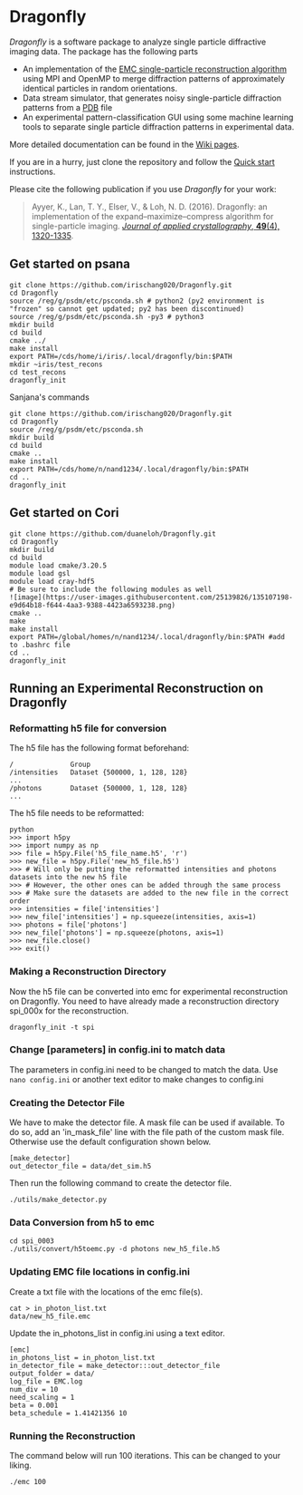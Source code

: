 # Dragonfly

*Dragonfly* is a software package to analyze single particle diffractive imaging data. The package has the following parts

* An implementation of the [EMC single-particle reconstruction algorithm](http://journals.aps.org/pre/abstract/10.1103/PhysRevE.80.026705) using MPI and OpenMP to merge diffraction patterns of approximately identical particles in random orientations.
* Data stream simulator, that generates noisy single-particle diffraction patterns from a [PDB](http://www.rcsb.org/pdb/home/home.do) file
* An experimental pattern-classification GUI using some machine learning tools to separate single particle diffraction patterns in experimental data.

More detailed documentation can be found in the [Wiki pages](https://github.com/duaneloh/Dragonfly/wiki).

If you are in a hurry, just clone the repository and follow the [Quick start](https://github.com/duaneloh/Dragonfly/wiki/Quick-start-with-simulations) instructions.

Please cite the following publication if you use *Dragonfly* for your work:
> Ayyer, K., Lan, T. Y., Elser, V., & Loh, N. D. (2016). Dragonfly: an implementation of the expand–maximize–compress algorithm for single-particle imaging. [*Journal of applied crystallography*, **49**(4), 1320-1335](https://doi.org/10.1107/S1600576716008165).

## Get started on psana
```
git clone https://github.com/irischang020/Dragonfly.git
cd Dragonfly
source /reg/g/psdm/etc/psconda.sh # python2 (py2 environment is "frozen" so cannot get updated; py2 has been discontinued)
source /reg/g/psdm/etc/psconda.sh -py3 # python3
mkdir build
cd build
cmake ../
make install
export PATH=/cds/home/i/iris/.local/dragonfly/bin:$PATH
mkdir ~iris/test_recons
cd test_recons
dragonfly_init
```

Sanjana's commands
```
git clone https://github.com/irischang020/Dragonfly.git
cd Dragonfly
source /reg/g/psdm/etc/psconda.sh 
mkdir build
cd build
cmake ..
make install
export PATH=/cds/home/n/nand1234/.local/dragonfly/bin:$PATH
cd ..
dragonfly_init
```

## Get started on Cori
```
git clone https://github.com/duaneloh/Dragonfly.git
cd Dragonfly
mkdir build
cd build
module load cmake/3.20.5
module load gsl
module load cray-hdf5
# Be sure to include the following modules as well
![image](https://user-images.githubusercontent.com/25139826/135107198-e9d64b18-f644-4aa3-9388-4423a6593238.png)
cmake ..
make
make install
export PATH=/global/homes/n/nand1234/.local/dragonfly/bin:$PATH #add to .bashrc file
cd ..
dragonfly_init
```
## Running an Experimental Reconstruction on Dragonfly

### Reformatting h5 file for conversion
The h5 file has the following format beforehand: 
```
/              Group
/intensities   Dataset {500000, 1, 128, 128}
...
/photons       Dataset {500000, 1, 128, 128}
...
```

The h5 file needs to be reformatted: 
```
python
>>> import h5py
>>> import numpy as np
>>> file = h5py.File('h5_file_name.h5', 'r')
>>> new_file = h5py.File('new_h5_file.h5')
>>> # Will only be putting the reformatted intensities and photons datasets into the new h5 file
>>> # However, the other ones can be added through the same process
>>> # Make sure the datasets are added to the new file in the correct order
>>> intensities = file['intensities']
>>> new_file['intensities'] = np.squeeze(intensities, axis=1)
>>> photons = file['photons']
>>> new_file['photons'] = np.squeeze(photons, axis=1)
>>> new_file.close()
>>> exit()
```

### Making a Reconstruction Directory
Now the h5 file can be converted into emc for experimental reconstruction on Dragonfly. You need to have already made a reconstruction directory spi_000x for the reconstruction. 
```
dragonfly_init -t spi
```

### Change [parameters] in config.ini to match data
The parameters in config.ini need to be changed to match the data. 
Use `nano config.ini` or another text editor to make changes to config.ini 

### Creating the Detector File
We have to make the detector file. 
A mask file can be used if available. To do so, add an 'in_mask_file' line with the file path of the custom mask file. Otherwise use the default configuration shown below. 
```
[make_detector]
out_detector_file = data/det_sim.h5
```

Then run the following command to create the detector file. 
```
./utils/make_detector.py
```

### Data Conversion from h5 to emc
```
cd spi_0003
./utils/convert/h5toemc.py -d photons new_h5_file.h5
```

### Updating EMC file locations in config.ini
Create a txt file with the locations of the emc file(s). 
```
cat > in_photon_list.txt
data/new_h5_file.emc
```

Update the in_photons_list in config.ini using a text editor. 
```
[emc]
in_photons_list = in_photon_list.txt
in_detector_file = make_detector:::out_detector_file
output_folder = data/
log_file = EMC.log
num_div = 10
need_scaling = 1
beta = 0.001
beta_schedule = 1.41421356 10
```

### Running the Reconstruction
The command below will run 100 iterations. This can be changed to your liking. 
```
./emc 100
```
